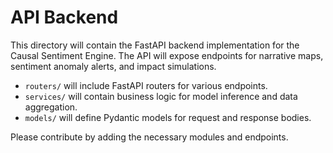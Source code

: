 # API Backend

This directory will contain the FastAPI backend implementation for the Causal Sentiment Engine. The API will expose endpoints for narrative maps, sentiment anomaly alerts, and impact simulations.

* `routers/` will include FastAPI routers for various endpoints.
* `services/` will contain business logic for model inference and data aggregation.
* `models/` will define Pydantic models for request and response bodies.

Please contribute by adding the necessary modules and endpoints.
